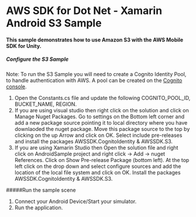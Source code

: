 # AWS SDK for Dot Net - Xamarin Android S3 Sample

#### This sample demonstrates how to use Amazon S3 with the AWS Mobile SDK for Unity. 

##### Configure the S3 Sample
Note: To run the S3 Sample you will need to create a Cognito Identity Pool, to handle authentication with AWS.  A pool can be created on the [Cognito console]( https://console.aws.amazon.com/cognito/home).

1. Open the Constants.cs file and update the following COGNITO_POOL_ID, BUCKET_NAME, REGION.
2. If you are using visual studio then right click on the solution and click on Manage Nuget Packages. Go to settings on the Bottom left corner and add a new package source pointing it to local directory where you have downlaoded the nuget package. Move this package  source to the top by clicking on the up Arrow and click on OK. Select include pre-releases and install the packages AWSSDK.CognitoIdentity & AWSSDK.S3.
3. If you are using Xamarin Studio then Open the solution file and right click on AndroidSample project and right click -> Add -> nuget References. Click on Show Pre-release Package (bottom left). At the top left click on the drop down and select configure sources and add the location of the local file system and click on OK. Install the packages AWSSDK.CognitoIdentity & AWSSDK.S3.

#####Run the sample scene
1. Connect your Android Device/Start your simulator. 
2. Run the application.